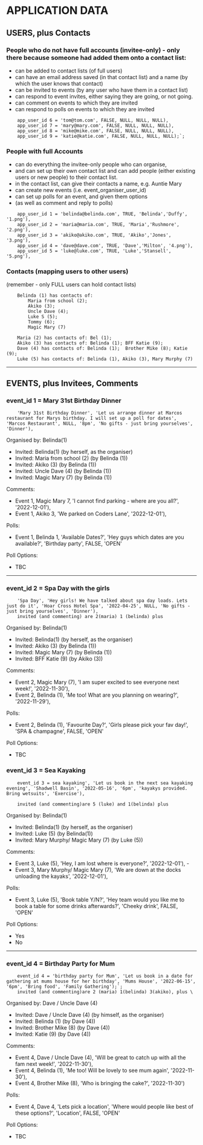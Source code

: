 # APPLICATION DATA

## USERS, plus Contacts

### People who do not have full accounts (invitee-only) - only there because someone had added them onto a contact list:

-   can be added to contact lists (of full users)
-   can have an email address saved (in that contact list) and a name (by which the user knows that contact)
-   can be invited to events (by any user who have them in a contact list)
-   can respond to event invites, either saying they are going, or not going.
-   can comment on events to which they are invited
-   can respond to polls on events to which they are invited

```
    app_user_id 6 = 'tom@tom.com', FALSE, NULL, NULL, NULL),
    app_user_id 7 = 'mary@mary.com', FALSE, NULL, NULL, NULL),
    app_user_id 8 = 'mike@mike.com', FALSE, NULL, NULL, NULL),
    app_user_id 9 = 'katie@katie.com', FALSE, NULL, NULL, NULL);`;
```

### People with full Accounts

-   can do everything the invitee-only people who can organise,
-   and can set up their own contact list and can add people (either existing users or new people) to their contact list.
-   in the contact list, can give their contacts a name, e.g. Auntie Mary
-   can create new events (i.e. event_organiser_user_id)
-   can set up polls for an event, and given them options
-   (as well as comment and reply to polls)

```
    app_user_id 1 = 'belinda@belinda.com', TRUE, 'Belinda','Duffy', '1.png'),
    app_user_id 2 = 'maria@maria.com', TRUE, 'Maria','Rushmore', '2.png'),
    app_user_id 3 = 'akiko@akiko.com', TRUE, 'Akiko','Jones', '3.png'),
    app_user_id 4 = 'dave@dave.com', TRUE, 'Dave','Milton', '4.png'),
    app_user_id 5 = 'luke@luke.com', TRUE, 'Luke','Stansell', '5.png'),
```

### Contacts (mapping users to other users)

(remember - only FULL users can hold contact lists)

```
    Belinda (1) has contacts of:
        Maria from school (2);
        Akiko (3);
        Uncle Dave (4);
        Luke S (5);
        Tommy (6);
        Magic Mary (7)

    Maria (2) has contacts of: Bel (1);
    Akiko (3) has contacts of: Belinda (1); BFF Katie (9);
    Dave (4) has contacts of: Belinda (1);  Brother Mike (8); Katie (9);
    Luke (5) has contacts of: Belinda (1), Akiko (3), Mary Murphy (7)
```

---

## EVENTS, plus Invitees, Comments

### event_id 1 = Mary 31st Birthday Dinner

```
    'Mary 31st Birthday Dinner', 'Let us arrange dinner at Marcos restaurant for Marys birthday. I will set up a poll for dates', 'Marcos Restaurant', NULL, '8pm', 'No gifts - just bring yourselves', 'Dinner'),
```

Organised by: Belinda(1)

-   Invited: Belinda(1) (by herself, as the organiser)
-   Invited: Maria from school (2) (by Belinda (1))
-   Invited: Akiko (3) (by Belinda (1))
-   Invited: Uncle Dave (4) (by Belinda (1))
-   Invited: Magic Mary (7) (by Belinda (1))

Comments:

-   Event 1, Magic Mary 7, 'I cannot find parking - where are you all?', '2022-12-01'),
-   Event 1, Akiko 3, 'We parked on Coders Lane', '2022-12-01'),

Polls:

-   Event 1, Belinda 1, 'Available Dates?', 'Hey guys which dates are you available?', 'Birthday party', FALSE, 'OPEN'

Poll Options:

-   TBC

---

### event_id 2 = Spa Day with the girls

```
    'Spa Day', 'Hey girls! We have talked about spa day loads. Lets just do it', 'Hoar Cross Hotel Spa', '2022-04-25', NULL, 'No gifts - just bring yourselves', 'Dinner'),
    invited (and commenting) are 2(maria) 1 (belinda) plus
```

Organised by: Belinda(1)

-   Invited: Belinda(1) (by herself, as the organiser)
-   Invited: Akiko (3) (by Belinda (1))
-   Invited: Magic Mary (7) (by Belinda (1))
-   Invited: BFF Katie (9) (by Akiko (3))

Comments:

-   Event 2, Magic Mary (7), 'I am super excited to see everyone next week!', '2022-11-30'),
-   Event 2, Belinda (1), 'Me too! What are you planning on wearing?', '2022-11-29'),

Polls:

-   Event 2, Belinda (1), 'Favourite Day?', 'Girls please pick your fav day!', 'SPA & champagne', FALSE, 'OPEN'

Poll Options:

-   TBC

### event_id 3 = Sea Kayaking

```
    event_id 3 = sea kayaking', 'Let us book in the next sea kayaking evening', 'Shadwell Basin', '2022-05-16', '6pm', 'kayakys provided. Bring wetsuits', 'Exercise'),

    invited (and commenting)are 5 (luke) and 1(belinda) plus
```

Organised by: Belinda(1)

-   Invited: Belinda(1) (by herself, as the organiser)
-   Invited: Luke (5) (by Belinda(1))
-   Invited: Mary Murphy/ Magic Mary (7) (by Luke (5))

Comments:

-   Event 3, Luke (5), 'Hey, I am lost where is everyone?', '2022-12-01'), -
-   Event 3, Mary Murphy/ Magic Mary (7), 'We are down at the docks unloading the kayaks', '2022-12-01'),

Polls:

-   Event 3, Luke (5), 'Book table Y/N?', 'Hey team would you like me to book a table for some drinks afterwards?', 'Cheeky drink', FALSE, 'OPEN'

Poll Options:

-   Yes
-   No

---

### event_id 4 = Birthday Party for Mum

```
    event_id 4 = 'birthday party for Mum', 'Let us book in a date for gathering at mums house for her birthday', 'Mums House', '2022-06-15', '6pm', 'Bring food', 'Family Gathering');`;
    invited (and commenting)are 2 (maria) 1(belinda) 3(akiko), plus \

```

Organised by: Dave / Uncle Dave (4)

-   Invited: Dave / Uncle Dave (4) (by himself, as the organiser)
-   Invited: Belinda (1) (by Dave (4))
-   Invited: Brother Mike (8) (by Dave (4))
-   Invited: Katie (9) (by Dave (4))

Comments:

-   Event 4, Dave / Uncle Dave (4), 'Will be great to catch up with all the fam next week!', '2022-11-30'),
-   Event 4, Belinda (1), 'Me too! Will be lovely to see mum again', '2022-11-30'),
-   Event 4, Brother Mike (8), 'Who is bringing the cake?', '2022-11-30')

Polls:

-   Event 4, Dave 4, 'Lets pick a location', 'Where would people like best of these options?', 'Location', FALSE, 'OPEN'

Poll Options:

-   TBC
